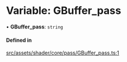 # Variable: GBuffer\_pass

• **GBuffer\_pass**: `string`

#### Defined in

[src/assets/shader/core/pass/GBuffer_pass.ts:1](https://github.com/Orillusion/orillusion/blob/main/src/assets/shader/core/pass/GBuffer_pass.ts#L1)
